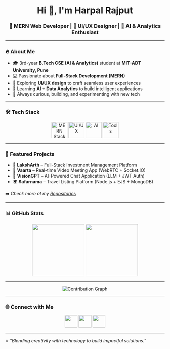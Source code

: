 <!-- Profile README for Harpal Rajput -->

<h1 align="center">Hi 👋, I'm Harpal Rajput</h1>
<h3 align="center">🚀 MERN Web Developer | 🎨 UI/UX Designer | 🤖 AI & Analytics Enthusiast</h3>

---

### 🔥 About Me  
- 🎓 3rd-year **B.Tech CSE (AI & Analytics)** student at **MIT-ADT University, Pune**  
- 💻 Passionate about **Full-Stack Development (MERN)**  
- 🎨 Exploring **UI/UX design** to craft seamless user experiences  
- 🤖 Learning **AI + Data Analytics** to build intelligent applications  
- 🚀 Always curious, building, and experimenting with new tech  

---

### 🛠️ Tech Stack  
<p align="center">
  <!-- MERN -->
  <img src="https://skillicons.dev/icons?i=mongodb,express,react,nodejs" height="50" alt="MERN Stack"/>
  <!-- UI/UX -->
  <img src="https://skillicons.dev/icons?i=figma,tailwind,bootstrap,html,css,js" height="50" alt="UI/UX"/>
  <!-- AI + Analytics -->
  <img src="https://skillicons.dev/icons?i=python,tensorflow" height="50" alt="AI"/>
  <!-- Tools -->
  <img src="https://skillicons.dev/icons?i=git,github,vscode" height="50" alt="Tools"/>
</p>

---

### 📌 Featured Projects  
- 🏦 **LakshArth** – Full-Stack Investment Management Platform  
- 🎥 **Vaarta** – Real-time Video Meeting App (WebRTC + Socket.IO)  
- 🤖 **VisionGPT** – AI-Powered Chat Application (LLM + JWT Auth)  
- 🌍 **Safarnama** – Travel Listing Platform (Node.js + EJS + MongoDB)  

➡️ *Check more at my [Repositories](https://github.com/harpalrajput007?tab=repositories)*  

---

### 📊 GitHub Stats  
<p align="center">
  <img src="https://github-readme-stats.vercel.app/api?username=harpalrajput007&show_icons=true&theme=radical" height="165"/>
  <img src="https://github-readme-streak-stats.herokuapp.com/?user=harpalrajput007&theme=radical" height="165"/>
</p>  



---

<p align="center">
  <img src="https://github-readme-activity-graph.vercel.app/graph?username=harpalrajput007&theme=tokyo-night" alt="Contribution Graph"/>
</p>  

---

### 🌐 Connect with Me  
<p align="center">
  <a href="www.linkedin.com/in/harpalrajput007" target="_blank"><img src="https://skillicons.dev/icons?i=linkedin" height="40"/></a>
  <a href="mailto:harpalsinghrajput007@gmail.com"><img src="https://skillicons.dev/icons?i=gmail" height="40"/></a>
  <a href="https://github.com/harpalrajput007" target="_blank"><img src="https://skillicons.dev/icons?i=github" height="40"/></a>
</p>

---

⭐️ *“Blending creativity with technology to build impactful solutions.”*  
